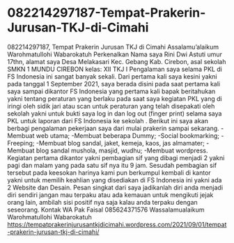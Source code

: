 # 082214297187-Tempat-Prakerin-Jurusan-TKJ-di-Cimahi
082214297187, Tempat Prakerin  Jurusan TKJ di Cimahi
Assalamu’alaikum Warohmatullohi Wabarokatuh
Perkenalkan Nama saya Rini Dwi Astuti umur 17thn, alamat saya
Desa Melakasari Kec. Gebang Kab. Cirebon, asal sekolah SMKN 1 MUNDU CIREBON kelas: 
XII TKJ I
Pengalaman saya selama PKL di FS Indonesia ini sangat banyak sekali. Dari pertama kali 
saya kesini yakni pada tanggal 1 September 2021, saya berada disini pada saat pertama kali 
saya sampai dikantor FS Indonesia yang pertama kali bapak beritahukan yakni tentang 
peraturan yang berlaku pada saat saya kegiatan PKL yang di iringi oleh sidik jari atau scan 
untuk peraturan yang telah disepakati oleh sekolah yakni untuk bukti saya log in dan log 
out (finger print) selama saya PKL untuk laporan dari FS Indonesia ke sekolah .
Berikut ini saya akan berbagi pengalaman pekerjaan saya dari mulai prakerin sampai 
sekarang.
-Membuat web utama;
-Membuat beberapa Dummy;
-Social bookmarking;
-Freeping;
-Membuat blog sandal, jaket, kemeja, kaos, jas almamater;
-Membuat blog sandal mushola, masjid, wudhu;
-Membuat wordpress.
Kegiatan pertama dikantor yakni pembagian sif yang dibagi menjadi 2 yakni pagi dan 
malam yang pada satu sif nya itu 9 jam. Sesudah pembagian sif tersebut pada keesokan 
harinya kami pun berkumpul kembali di kantor yakni untuk memilih keahlian yang 
disediakan di FS Indonesia ini yakni ada 2 Website dan Desain.
Pesan singkat dari saya jadikanlah diri anda menjadi diri sendiri jangan mau terpaku atau 
ada kemauan untuk mengikuti jejak orang lain, ambilah sisi positif nya saja kalau anda 
terpaku dengan seseorang.
Kontak WA Pak Faisal 085624371576
Wassalamualaikum Warohmatullohi Wabarokatuh
https://tempatprakerinjurusantkjdicimahi.wordpress.com/2021/09/01/tempat-prakerin-jurusan-tkj-di-cimahi/
